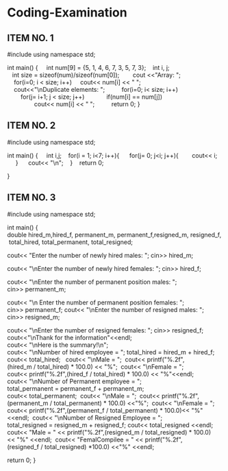 # Coding-Examination

## ITEM NO. 1
  #include<iostream>
   using namespace std; 
  
 int main() 
 { 
    int num[9] = {5, 1, 4, 6, 7, 3, 5, 7, 3}; 
    int i, j; 
    int size = sizeof(num)/sizeof(num[0]); 
     
    cout <<"Array: "; 
     for(i=0; i < size; i++) 
     cout<< num[i] << " "; 
     cout<<"\nDuplicate elements: "; 
      
     for(i=0; i< size; i++) 
         for(j= i+1; j < size; j++) 
             if(num[i] == num[j]) 
                 cout<< num[i] << " "; 
      
     return 0; 
}





## ITEM NO. 2 

#include<iostream>
   using namespace std; 
  
 int main() 
 { 
    int i,j; 
    for(i = 1; i<7; i++){ 
      for(j= 0; j<i; j++){ 
        cout<< i; 
      } 
      cout<< "\n"; 
    } 
    return 0; 
 
}


## ITEM NO. 3
#include<iostream>
   using namespace std; 
  
 int main() 
 { 
double hired_m,hired_f, permanent_m, permanent_f,resigned_m, resigned_f, total_hired, total_permanent, total_resigned; 
  
 cout<< "Enter the number of newly hired males: "; 
 cin>> hired_m;  
  
 cout<< "\nEnter the number of newly hired females: "; 
 cin>> hired_f; 
  
 cout<< "\nEnter the number of permanent position males: "; 
 cin>> permanent_m;  
  
 cout<< "\n Enter the number of permanent position females: "; 
 cin>> permanent_f; 
 cout<< "\nEnter the number of resigned males: ";  
 cin>> resigned_m;  
  
 cout<< "\nEnter the number of resigned females: "; 
 cin>> resigned_f;  
 cout<<"\nThank for the information"<<endl;  
 cout<< "\nHere is the summary!\n";   
 cout<< "\nNumber of hired employee = "; 
 total_hired = hired_m + hired_f; 
 cout<< total_hired;   
 cout<< "\nMale = ";  
 cout<< printf("%.2f",(hired_m / total_hired) * 100.0) << "%";  
 cout<< "\nFemale = ";  
 cout<< printf("%.2f",(hired_f / total_hired) * 100.0) << "%"<<endl;   
 cout<< "\nNumber of Permanent employee = ";  
 total_permanent = permanent_f + permanent_m;  
 cout<< total_permanent;  cout<< "\nMale = ";  
 cout<< printf("%.2f",(permanent_m / total_permanent) * 100.0) <<"%";  
 cout<< "\nFemale = ";  
 cout<< printf("%.2f",(permanent_f / total_permanent) * 100.0)<< "%"<<endl;  
 cout<< "\nNumber of Resigned Employee = ";  
 total_resigned = resigned_m + resigned_f; 
 cout<< total_resigned <<endl;   
 cout<< "Male = " << printf("%.2f",(resigned_m / total_resigned) * 100.0)<< "%" <<endl;  
 cout<< "FemalCompilee = " << printf("%.2f",(resigned_f / total_resigned) *100.0) <<"%" <<endl;     
  
 return 0;
}
